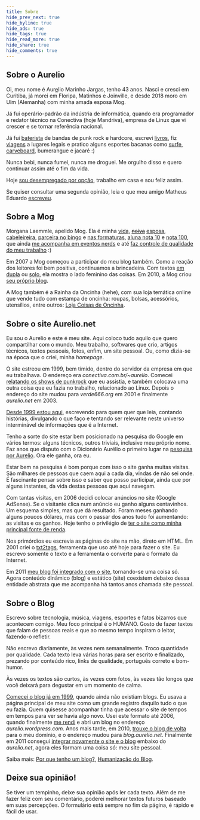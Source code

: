 ```yaml
---
title: Sobre
hide_prev_next: true
hide_byline: true
hide_ads: true
hide_tags: true
hide_read_more: true
hide_share: true
hide_comments: true
---
```



## Sobre o Aurelio

Oi, meu nome é Aur[e](/blog/2011/05/26/aos-33-descobri-que-meu-nome-nao-tem-acento/)lio Marinho Jargas, tenho 43 anos. Nasci e cresci em Curitiba, já morei em Floripa, Matinhos e Joinville, e desde 2018 moro em Ulm (Alemanha) com minha amada esposa Mog.

Já fui operário-padrão da indústria de informática, quando era programador e redator técnico na Conectiva (hoje Mandriva), empresa de Linux que vi crescer e se tornar referência nacional.

Já fui [baterista](/musica/) de bandas de punk rock e hardcore, escrevi [livros](/livro/), fiz [viagens](/viagem/) a lugares legais e pratico alguns esportes bacanas como [surfe](/surf/), [carveboard](/carve/), bumerangue e jacaré :)

Nunca bebi, nunca fumei, nunca me droguei. Me orgulho disso e quero continuar assim até o fim da vida.

Hoje [sou desempregado por opção](/blog/2010/09/23/estou-ha-5-anos-desempregado-viva/), trabalho em casa e sou feliz assim.

Se quiser consultar uma segunda opinião, leia o que meu amigo Matheus Eduardo [escreveu](http://maathe.us/blog/2007/11/aurelio-marinho-jargas/).


## Sobre a Mog

Morgana Laemmle, apelido Mog. Ela é minha
[vida](/blog/2009/05/15/dois-corpos-um-espaco/),
<del>[noiva](/blog/2008/07/18/a-lua-a-pedra-e-o-amor/)</del>
[esposa](/blog/2011/05/13/casamento/),
[cabeleireira](/blog/2009/08/05/barbearia-morgana/),
[parceira no bingo](/blog/2008/06/27/bingo/) e
[nas formaturas](/blog/2008/03/31/existe-emo-de-meia-idade/),
[aluna nota 10](/blog/2008/07/11/garota-nota-10/) e
[nota 100](/blog/2009/04/17/garota-nota-10-2/), que ainda
[me acompanha em eventos nerds](/blog/2008/04/22/a-mog-foi-no-fisl/) e até
[faz controle de qualidade do meu trabalho](/blog/2009/03/05/o-que-ta-acontecendo-com-o-aurelio/) :)

Em 2007 a Mog começou a participar do meu blog também. Como a reação dos leitores foi bem positiva, continuamos a brincadeira. Com textos [em dupla](/blog/2008/03/31/existe-emo-de-meia-idade/) ou [solo](/blog/2008/04/22/a-mog-foi-no-fisl/), ela mostra o lado feminino das coisas. Em 2010, a Mog criou [seu próprio blog](http://moguinha.com.br).

A Mog também é a Rainha da Oncinha (hehe), com sua loja temática online que vende tudo com estampa de oncinha: roupas, bolsas, acessórios, utensílios, entre outros: [Loja Coisas de Oncinha](http://www.coisasdeoncinha.com.br/).


## Sobre o site Aurelio.net

Eu sou o Aurelio e este é meu site. Aqui coloco tudo aquilo que quero compartilhar com o mundo. Meu trabalho, softwares que crio, artigos técnicos, textos pessoais, fotos, enfim, um site pessoal. Ou, como dizia-se na época que o criei, minha _homepage_.

O site estreou em 1999, bem tímido, dentro do servidor da empresa em que eu trabalhava. O endereço era _conectiva.com.br/~aurelio_. Comecei [relatando os shows de punkrock](/musica/shows.html) que eu assistia, e também colocava uma outra coisa que eu fazia no trabalho, relacionado ao Linux. Depois o endereço do site mudou para _verde666.org_ em 2001 e finalmente _aurelio.net_ em 2003.

[Desde 1999 estou aqui](/blog/2009/06/27/10-anos-de-saite/), escrevendo para quem quer que leia, contando histórias, divulgando o que faço e tentando ser relevante neste universo interminável de informações que é a Internet.

Tenho a sorte do site estar bem posicionado na pesquisa do Google em vários termos: alguns técnicos, outros triviais, inclusive meu próprio nome. Faz anos que disputo com o Dicionário Aurélio o primeiro lugar na [pesquisa por Aurelio](http://www.google.com.br/search?q=Aurelio). Ora ele ganha, ora eu.

Estar bem na pesquisa é bom porque com isso o site ganha muitas visitas. São milhares de pessoas que caem aqui a cada dia, vindas de não sei onde. É fascinante pensar sobre isso e saber que posso participar, ainda que por alguns instantes, da vida destas pessoas que aqui navegam.

Com tantas visitas, em 2006 decidi colocar anúncios no site (Google AdSense). Se o visitante clica num anúncio eu ganho alguns centavinhos. Um esquema simples, mas que dá resultado. Foram meses ganhando alguns poucos dólares, mas com o passar dos anos tudo foi aumentando: as visitas e os ganhos. Hoje tenho o privilégio de [ter o site como minha principal fonte de renda](/blog/2010/09/23/estou-ha-5-anos-desempregado-viva/).

Nos primórdios eu escrevia as páginas do site na mão, direto em HTML. Em 2001 criei o [txt2tags](http://txt2tags.org), ferramenta que uso até hoje para fazer o site. Eu escrevo somente o texto e a ferramenta o converte para o formato da Internet.

Em 2011 [meu blog foi integrado com o site](/blog/2011/04/13/site-blog-ambos/), tornando-se uma coisa só. Agora conteúdo dinâmico (blog) e estático (site) coexistem debaixo dessa entidade abstrata que me acompanha há tantos anos chamada site pessoal.


## Sobre o Blog

Escrevo sobre tecnologia, música, viagens, esportes e fatos bizarros que acontecem comigo. Meu foco principal é o HUMANO. Gosto de fazer textos que falam de pessoas reais e que ao mesmo tempo inspiram o leitor, fazendo-o refletir.

Não escrevo diariamente, às vezes nem semanalmente. Troco quantidade por qualidade. Cada texto leva várias horas para ser escrito e finalizado, prezando por conteúdo rico, links de qualidade, português correto e bom-humor.

Às vezes os textos são curtos, às vezes com fotos, às vezes tão longos que você deixará para degustar em um momento de calma.

[Comecei o blog já em 1999](/blog-arquivo.html), quando ainda não existiam blogs. Eu usava a página principal de meu site como um grande registro daquilo tudo o que eu fazia. Quem quisesse acompanhar tinha que acessar o site de tempos em tempos para ver se havia algo novo. Usei este formato até 2006, quando finalmente [me rendi](/blog/2006/04/23/blog-novo-de-novo-dessa-vez-definitivo-e-bombado/) e abri um blog no endereço _aurelio.wordpress.com_. Anos mais tarde, em 2010, [trouxe o blog de volta](/blog/2010/06/29/blog-aurelio-net/) para o meu domínio, e o endereço mudou para _blog.aurelio.net_. Finalmente em 2011 consegui [integrar novamente o site e o blog](/blog/2011/04/13/site-blog-ambos/) embaixo do _aurelio.net_, agora eles formam uma coisa só: meu site pessoal.

Saiba mais: [Por que tenho um blog?](/blog/2007/04/28/por-que-tenho-um-blog/), [Humanização do Blog](/blog/2007/05/01/humanizacao-do-blog/).


## Deixe sua opinião!

Se tiver um tempinho, deixe sua opinião após ler cada texto. Além de me fazer feliz com seu comentário, poderei melhorar textos futuros baseado em suas percepções. O formulário está sempre no fim da página, é rápido e fácil de usar.
